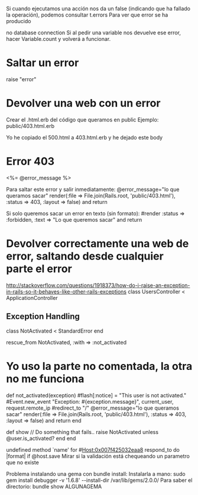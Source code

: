 Si cuando ejecutamos una acción nos da un false (indicando que ha fallado la operación), podemos consultar
t.errors
Para ver que error se ha producido


no database connection
Si al pedir una variable nos devuelve ese error, hacer Variable.count y volverá a funcionar.


# Saltar un error
raise "error"


# Devolver una web con un error
Crear el .html.erb del código que queramos en public
Ejemplo: public/403.html.erb

Yo he copiado el 500.html a 403.html.erb y he dejado este body
<body>
  <div class="dialog">
    <h1>Error 403</h1>
  </div>
  <p><%=  @error_message %></p>
</body>


Para saltar este error y salir inmediatamente:
@error_message="lo que queramos sacar"
render(:file => File.join(Rails.root, 'public/403.html'), :status => 403, :layout => false) and return


Si solo queremos sacar un error en texto (sin formato):
#render :status => :forbidden, :text => "Lo que queremos sacar" and return


# Devolver correctamente una web de error, saltando desde cualquier parte el error
http://stackoverflow.com/questions/1918373/how-do-i-raise-an-exception-in-rails-so-it-behaves-like-other-rails-exceptions
class UsersController < ApplicationController
  ## Exception Handling
  class NotActivated < StandardError
  end

  rescue_from NotActivated, :with => :not_activated

  # Yo uso la parte no comentada, la otra no me funciona
  def not_activated(exception)
    #flash[:notice] = "This user is not activated."
    #Event.new_event "Exception: #{exception.message}", current_user, request.remote_ip
    #redirect_to "/"
    @error_message="lo que queramos sacar"
    render(:file => File.join(Rails.root, 'public/403.html'), :status => 403, :layout => false) and return
  end

  def show
      // Do something that fails..
      raise NotActivated unless @user.is_activated?
  end
end


undefined method `name' for #<Host:0x007f425032eaa8>
respond_to do |format|
      if @host.save
Mirar si la validación está chequeando un parametro que no existe



Problema instalando una gema con bundle install:
Instalarla a mano:
sudo gem install debugger -v '1.6.8' --install-dir /var/lib/gems/2.0.0/
Para saber el directorio:
bundle show ALGUNAGEMA
